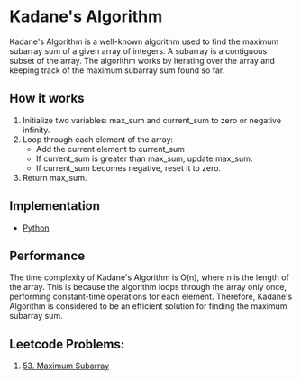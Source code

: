 # Kadane's Algorithm
Kadane's Algorithm is a well-known algorithm used to find the maximum subarray sum of a given array of integers. A subarray is a contiguous subset of the array. The algorithm works by iterating over the array and keeping track of the maximum subarray sum found so far.

## How it works
1. Initialize two variables: max_sum and current_sum to zero or negative infinity.
2. Loop through each element of the array:
    - Add the current element to current_sum
    - If current_sum is greater than max_sum, update max_sum.
    - If current_sum becomes negative, reset it to zero.
3. Return max_sum.

## Implementation

- [Python](./algorithm.py)

## Performance

The time complexity of Kadane's Algorithm is O(n), where n is the length of the array. This is because the algorithm loops through the array only once, performing constant-time operations for each element. Therefore, Kadane's Algorithm is considered to be an efficient solution for finding the maximum subarray sum.

## Leetcode Problems:

1. [53. Maximum Subarray](https://leetcode.com/problems/maximum-subarray/description/)
